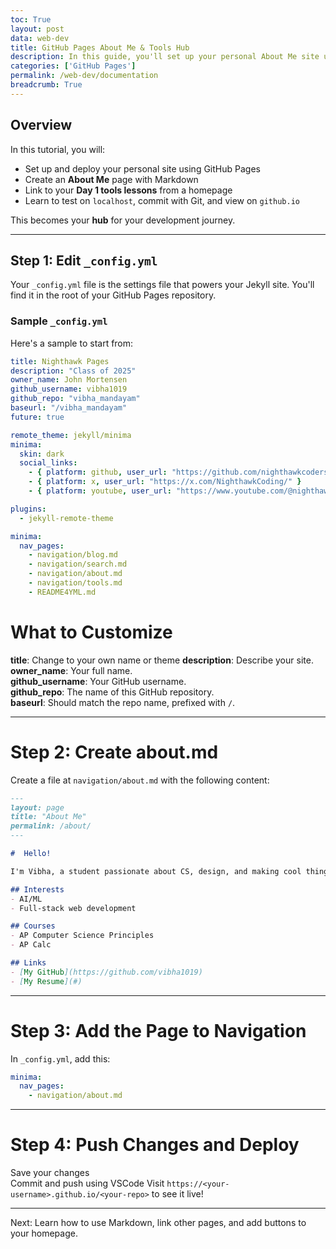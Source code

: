 ```yaml
---
toc: True
layout: post
data: web-dev
title: GitHub Pages About Me & Tools Hub
description: In this guide, you'll set up your personal About Me site using GitHub Pages and create a homepage to organize and link to your Day 1 tools lessons. By the end, you'll have a deployed website that documents your development setup and serves as a launchpad for future projects.
categories: ['GitHub Pages']
permalink: /web-dev/documentation
breadcrumb: True
---
```


## Overview

In this tutorial, you will:
- Set up and deploy your personal site using GitHub Pages
- Create an **About Me** page with Markdown
- Link to your **Day 1 tools lessons** from a homepage
- Learn to test on `localhost`, commit with Git, and view on `github.io`

This becomes your **hub** for your development journey.

---

## Step 1: Edit `_config.yml`

Your `_config.yml` file is the settings file that powers your Jekyll site. You'll find it in the root of your GitHub Pages repository.

### Sample `_config.yml`

Here's a sample to start from:

```yaml
title: Nighthawk Pages 
description: "Class of 2025"
owner_name: John Mortensen
github_username: vibha1019
github_repo: "vibha_mandayam" 
baseurl: "/vibha_mandayam"  
future: true

remote_theme: jekyll/minima
minima:
  skin: dark
  social_links:
    - { platform: github, user_url: "https://github.com/nighthawkcoders"}
    - { platform: x, user_url: "https://x.com/NighthawkCoding/" }
    - { platform: youtube, user_url: "https://www.youtube.com/@nighthawkcodingsociety2868" }

plugins:
  - jekyll-remote-theme

minima:
  nav_pages:
    - navigation/blog.md
    - navigation/search.md
    - navigation/about.md
    - navigation/tools.md
    - README4YML.md

```

# What to Customize

**title**: Change to your own name or theme 
**description**: Describe your site.  
**owner_name**: Your full name.  
**github_username**: Your GitHub username.  
**github_repo**: The name of this GitHub repository.  
**baseurl**: Should match the repo name, prefixed with `/`.

---

# Step 2: Create about.md

Create a file at `navigation/about.md` with the following content:

```markdown
---
layout: page
title: "About Me"
permalink: /about/
---

#  Hello!

I'm Vibha, a student passionate about CS, design, and making cool things with tech. This site documents my projects and learning journey.

## Interests
- AI/ML
- Full-stack web development

## Courses
- AP Computer Science Principles
- AP Calc

## Links
- [My GitHub](https://github.com/vibha1019)
- [My Resume](#)
```

---

# Step 3: Add the Page to Navigation

In `_config.yml`, add this:

```yaml
minima:
  nav_pages:
    - navigation/about.md
```

---

# Step 4: Push Changes and Deploy

Save your changes  
Commit and push using VSCode 
Visit `https://<your-username>.github.io/<your-repo>` to see it live!

---
Next: Learn how to use Markdown, link other pages, and add buttons to your homepage.

